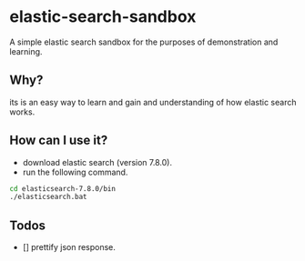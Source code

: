 # elastic-search-sandbox
A simple elastic search sandbox for the purposes of demonstration and learning.

## Why?
its is an easy way to learn and gain and understanding of how elastic search works.

## How can I use it?

- download elastic search (version 7.8.0).
- run the following command.

```bash
cd elasticsearch-7.8.0/bin
./elasticsearch.bat
```

## Todos
- [] prettify json response.

